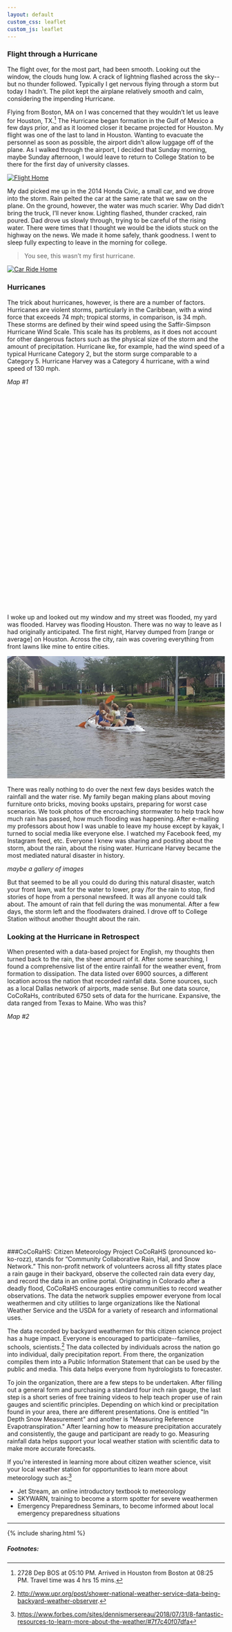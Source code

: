 ```yaml
---
layout: default
custom_css: leaflet
custom_js: leaflet
---
```

### Flight through a Hurricane

The flight over, for the most part, had been smooth. Looking out the window, the clouds hung low. A crack of lightning flashed across the sky--but no thunder followed. Typically I get nervous flying through a storm but today I hadn’t. The pilot kept the airplane relatively smooth and calm, considering the impending Hurricane.

Flying from Boston, MA on I was concerned that they wouldn’t let us leave for Houston, TX.[^1] The Hurricane began formation in the Gulf of Mexico a few days prior, and as it loomed closer it became projected for Houston. My flight was one of the last to land in Houston. Wanting to evacuate the personnel as soon as possible, the airport didn’t allow luggage off of the plane. As I walked through the airport, I decided that Sunday morning, maybe Sunday afternoon, I would leave to return to College Station to be there for the first day of university classes.  

[![Flight Home](http://img.youtube.com/vi/XcU3w8aY-xk/0.jpg)](https://youtu.be/XcU3w8aY-xk)

My dad picked me up in the 2014 Honda Civic, a small car, and we drove into the storm. Rain pelted the car at the same rate that we saw on the plane. On the ground, however, the water was much scarier. Why Dad didn’t bring the truck, I’ll never know. Lighting flashed, thunder cracked, rain poured. Dad drove us slowly through, trying to be careful of the rising water. There were times that I thought we would be the idiots stuck on the highway on the news. We made it home safely, thank goodness. I went to sleep fully expecting to leave in the morning for college.

> You see, this wasn’t my first hurricane.

[![Car Ride Home](https://img.youtube.com/vi/sEUkP2Z39hE/0.jpg)](https://www.youtube.com/watch?v=sEUkP2Z39hE)

### Hurricanes

The trick about hurricanes, however, is there are a number of factors. Hurricanes are violent storms, particularly in the Caribbean, with a wind force that exceeds 74 mph; tropical storms, in comparison, is 34 mph. These storms are defined by their wind speed using the Saffir-Simpson Hurricane Wind Scale. This scale has its problems, as it does not account for other dangerous factors such as the physical size of the storm and the amount of precipitation. Hurricane Ike, for example, had the wind speed of a typical Hurricane Category 2, but the storm surge comparable to a Category 5. Hurricane Harvey was a Category 4 hurricane, with a wind speed of 130 mph.

*Map #1*
<div id="map1" class="map leaflet-container" style="height: 500px; position:relative;"></div>

I woke up and looked out my window and my street was flooded, my yard was flooded. Harvey was flooding Houston. There was no way to leave as I had originally anticipated. The first night, Harvey dumped from [range or average] on Houston. Across the city, rain was covering everything from front lawns like mine to entire cities.

[![Flooded Streets](https://raw.githubusercontent.com/aclloyd97/LeafletHeatMap/master/images/IMG-20170827-WA0028.jpg)](https://youtu.be/i_ZaAlJTPFg)

There was really nothing to do over the next few days besides watch the rainfall and the water rise. My family began making plans about moving furniture onto bricks, moving books upstairs, preparing for worst case scenarios. We took photos of the encroaching stormwater to help track how much rain has passed, how much flooding was happening. After e-mailing my professors about how I was unable to leave my house except by kayak, I turned to social media like everyone else. I watched my Facebook feed, my Instagram feed, etc. Everyone I knew was sharing and posting about the storm, about the rain, about the rising water. Hurricane Harvey became the most mediated natural disaster in history.

*maybe a gallery of images*

But that seemed to be all you could do during this natural disaster, watch your front lawn, wait for the water to lower, pray /for the rain to stop, find stories of hope from a personal newsfeed. It was all anyone could talk about. The amount of rain that fell during the was monumental. After a few days, the storm left and the floodwaters drained. I drove off to College Station without another thought about the rain.

### Looking at the Hurricane in Retrospect

When presented with a data-based project for English, my thoughts then turned back to the rain, the sheer amount of it. After some searching, I found a comprehensive list of the entire rainfall for the weather event, from formation to dissipation. The data listed over 6900 sources, a different location across the nation that recorded rainfall data. Some sources, such as a local Dallas network of airports, made sense. But one data source, CoCoRaHs, contributed 6750 sets of data for the hurricane. Expansive, the data ranged from Texas to Maine. Who was this?

*Map #2*
<div id="map1" class="map leaflet-container" style="height: 500px; position:relative;"></div>

###CoCoRaHS: Citizen Meteorology Project
CoCoRaHS (pronounced ko-ko-rozz), stands for “Community Collaborative Rain, Hail, and Snow Network.” This non-profit network of volunteers across all fifty states place a rain gauge in their backyard, observe the collected rain data every day, and record the data in an online portal. Originating in Colorado after a deadly flood, CoCoRaHS encourages entire communities to record weather observations. The data the network supplies empower everyone from local weathermen and city utilities to large organizations like the National Weather Service and the USDA for a variety of research and informational uses.

The data recorded by backyard weathermen for this citizen science project has a huge impact. Everyone is encouraged to participate--families, schools, scientists.[^2] The data collected by individuals across the nation go into individual, daily precipitation report. From there, the organization compiles them into a Public Information Statement that can be used by the public and media. This data helps everyone from hydrologists to forecaster.

To join the organization, there are a few steps to be undertaken. After filling out a general form and purchasing a standard four inch rain gauge, the last step is a short series of free training videos to help teach proper use of rain gauges and scientific principles. Depending on which kind or precipitation found in your area, there are different presentations. One is entitled "In Depth Snow Measurement" and another is "Measuring Reference Evapotranspiration." After learning how to measure precipitation accurately and consistently, the gauge and participant are ready to go. Measuring rainfall data helps support your local weather station with scientific data to make more accurate forecasts.

If you're interested in learning more about citizen weather science, visit your local weather station for opportunities to learn more about meteorology such as:[^3]
  * Jet Stream, an online introductory textbook to meteorology
  * SKYWARN, training to become a storm spotter for severe weathermen
  * Emergency Preparedness Seminars, to become informed about local emergency preparedness situations



<hr>
{% include sharing.html %}

##### Footnotes:

[^1]: 2728 Dep BOS at 05:10 PM. Arrived in Houston from Boston at 08:25 PM. Travel time was 4 hrs 15 mins.

[^2]: http://www.upr.org/post/shower-national-weather-service-data-being-backyard-weather-observer.

[^3]: https://www.forbes.com/sites/dennismersereau/2018/07/31/8-fantastic-resources-to-learn-more-about-the-weather/#7f7c40f07dfa
